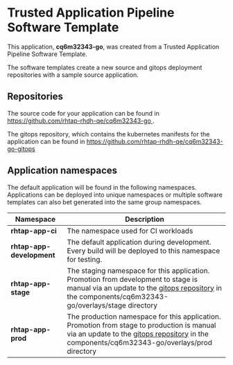 # Trusted Application Pipeline Software Template

This application, **cq6m32343-go**, was created from a Trusted Application Pipeline Software Template.

The software templates create a new source and gitops deployment repositories with a sample source application. 

## Repositories

The source code for your application can be found in [https://github.com/rhtap-rhdh-qe/cq6m32343-go ](https://github.com/rhtap-rhdh-qe/cq6m32343-go ).
 
The gitops repository, which contains the kubernetes manifests for the application can be found in 
[https://github.com/rhtap-rhdh-qe/cq6m32343-go-gitops ](https://github.com/rhtap-rhdh-qe/cq6m32343-go-gitops ) 

## Application namespaces 

The default application will be found in the following namespaces. Applications can be deployed into unique namespaces or multiple software templates can also bet generated into the same group namespaces.  

|  Namespace   |  Description   |  
| -------- | -------- |
| **rhtap-app-ci** | The namespace used for CI workloads |
| **rhtap-app-development** | The default application during development. Every build will be deployed to this namespace for testing. |
| **rhtap-app-stage** | The staging namespace for this application. Promotion from development to stage is manual via an update to the [gitops repository](https://github.com/rhtap-rhdh-qe/cq6m32343-go-gitops ) in the components/cq6m32343-go/overlays/stage directory |
| **rhtap-app-prod** | The production namespace for this application. Promotion from stage to production is manual via an update to the [gitops repository](https://github.com/rhtap-rhdh-qe/cq6m32343-go-gitops ) in the components/cq6m32343-go/overlays/prod directory |